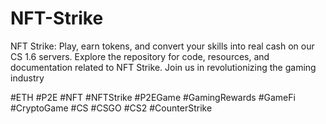 # NFT-Strike
NFT Strike: Play, earn tokens, and convert your skills into real cash on our CS 1.6 servers. Explore the repository for code, resources, and documentation related to NFT Strike. Join us in revolutionizing the gaming industry

#ETH #P2E #NFT #NFTStrike #P2EGame #GamingRewards #GameFi #CryptoGame #CS #CSGO #CS2 #CounterStrike 
